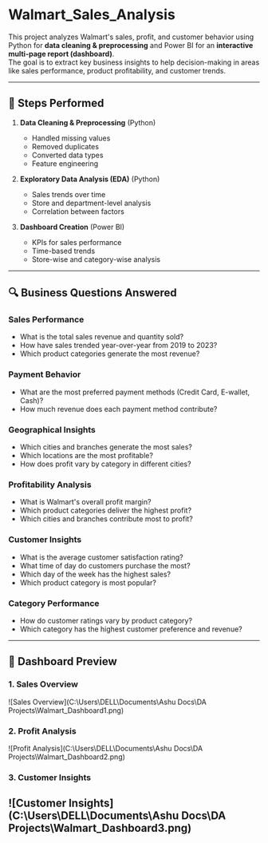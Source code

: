 # Walmart_Sales_Analysis
This project analyzes Walmart's sales, profit, and customer behavior using Python for **data cleaning & preprocessing** and Power BI for an **interactive multi-page report (dashboard)**.  
The goal is to extract key business insights to help decision-making in areas like sales performance, product profitability, and customer trends.

---

## 🔹 Steps Performed
1. **Data Cleaning & Preprocessing** (Python)
   - Handled missing values
   - Removed duplicates
   - Converted data types
   - Feature engineering

2. **Exploratory Data Analysis (EDA)** (Python)
   - Sales trends over time
   - Store and department-level analysis
   - Correlation between factors

3. **Dashboard Creation** (Power BI)
   - KPIs for sales performance
   - Time-based trends
   - Store-wise and category-wise analysis

---

## 🔍 Business Questions Answered
### Sales Performance
- What is the total sales revenue and quantity sold?
- How have sales trended year-over-year from 2019 to 2023?
- Which product categories generate the most revenue?

### Payment Behavior
- What are the most preferred payment methods (Credit Card, E-wallet, Cash)?
- How much revenue does each payment method contribute?

### Geographical Insights
- Which cities and branches generate the most sales?
- Which locations are the most profitable?
- How does profit vary by category in different cities?

### Profitability Analysis
- What is Walmart's overall profit margin?
- Which product categories deliver the highest profit?
- Which cities and branches contribute most to profit?

### Customer Insights
- What is the average customer satisfaction rating?
- What time of day do customers purchase the most?
- Which day of the week has the highest sales?
- Which product category is most popular?

### Category Performance
- How do customer ratings vary by product category?
- Which category has the highest customer preference and revenue?

---
## 📸 Dashboard Preview

### 1. Sales Overview
![Sales Overview](C:\Users\DELL\Documents\Ashu Docs\DA Projects\Walmart_Dashboard1.png)

### 2. Profit Analysis
![Profit Analysis](C:\Users\DELL\Documents\Ashu Docs\DA Projects\Walmart_Dashboard2.png)

### 3. Customer Insights
![Customer Insights](C:\Users\DELL\Documents\Ashu Docs\DA Projects\Walmart_Dashboard3.png)
---

